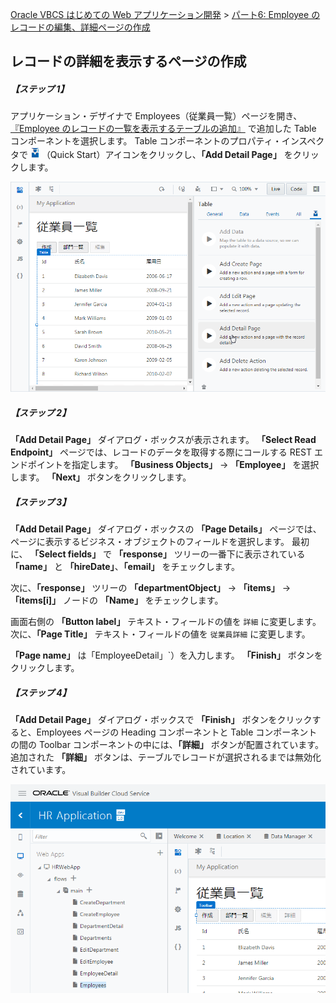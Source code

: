 [Oracle VBCS はじめての Web アプリケーション開発](../../README.md) >
[パート6: Employee のレコードの編集、詳細ページの作成](README.md)

## レコードの詳細を表示するページの作成

##### 【ステップ 1】

アプリケーション・デザイナで Employees（従業員一覧）ページを開き、[『Employee のレコードの一覧を表示するテーブルの追加』](../part3/add_employees_table.md) で追加した Table コンポーネントを選択します。
Table コンポーネントのプロパティ・インスペクタで
<img src="../icons/vbcscp_qs_icon.png" alt="Quick Start アイコン">
（Quick Start）アイコンをクリックし、**「Add Detail Page」** をクリックします。

![Departments ページの Table コンポーネントの Quick Start メニューから「Add Detail Page」をクリック](images/employees_table_qs2.png)

##### 【ステップ 2】

**「Add Detail Page」** ダイアログ・ボックスが表示されます。
**「Select Read Endpoint」** ページでは、レコードのデータを取得する際にコールする REST エンドポイントを指定します。
**「Business Objects」** → **「Employee」** を選択します。
**「Next」** ボタンをクリックします。

##### 【ステップ 3】

**「Add Detail Page」** ダイアログ・ボックスの **「Page Details」** ページでは、ページに表示するビジネス・オブジェクトのフィールドを選択します。
最初に、 **「Select fields」** で **「response」** ツリーの一番下に表示されている **「name」** と **「hireDate」**、**「email」** をチェックします。

次に、**「response」** ツリーの **「departmentObject」** → **「items」** → **「items[i]」** ノードの **「Name」** をチェックします。

画面右側の **「Button label」** テキスト・フィールドの値を `詳細` に変更します。
次に、**「Page Title」** テキスト・フィールドの値を `従業員詳細` に変更します。

**「Page name」** は「EmployeeDetail」`）を入力します。 **「Finish」** ボタンをクリックします。

##### 【ステップ 4】

**「Add Detail Page」** ダイアログ・ボックスで **「Finish」** ボタンをクリックすると、Employees ページの Heading コンポーネントと Table コンポーネントの間の Toolbar コンポーネントの中には、**「詳細」** ボタンが配置されています。
追加された **「詳細」** ボタンは、テーブルでレコードが選択されるまでは無効化されています。

![](images/employee_detail.png)
